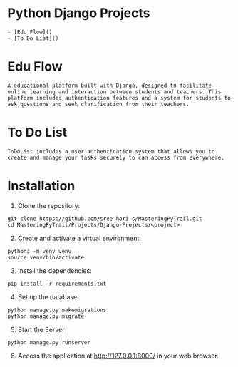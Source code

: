 # Python Django Projects
    - [Edu Flow]()
    - [To Do List]()

# Edu Flow
    A educational platform built with Django, designed to facilitate online learning and interaction between students and teachers. This platform includes authentication features and a system for students to ask questions and seek clarification from their teachers.

# To Do List
    ToDoList includes a user authentication system that allows you to create and manage your tasks securely to can access from everywhere.

# Installation

1. Clone the repository:
  ```shell
  git clone https://github.com/sree-hari-s/MasteringPyTrail.git
  cd MasteringPyTrail/Projects/Django-Projects/<project>
  ```

2. Create and activate a virtual environment:
  ```shell
  python3 -m venv venv
  source venv/bin/activate
  ```

3. Install the dependencies:
  ```shell
  pip install -r requirements.txt
  ```

4. Set up the database:
  ```shell
  python manage.py makemigrations
  python manage.py migrate
  ```

5. Start the Server
  ```shell
  python manage.py runserver
  ```

6. Access the application at http://127.0.0.1:8000/ in your web browser.